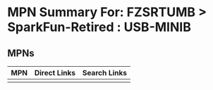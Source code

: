 



# MPN Summary For: FZSRTUMB > SparkFun-Retired : USB-MINIB

## MPNs
  

|MPN|Direct Links|Search Links|
| :--- | :--- | :--- |
||||
